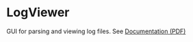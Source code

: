 # LogViewer
GUI for parsing and viewing log files. See [Documentation (PDF)](https://github.com/Katharsas/LogViewer/blob/master/doc/Documentation.pdf)
